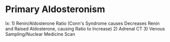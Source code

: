 # Primary Aldosteronism

Ix: 1) Renin/Aldosterone Ratio (Conn's Syndrome causes Decreases Renin and Raised Aldosterone, causing Ratio to Increase)                                           2) Adrenal CT                                   3) Venous Sampling/Nuclear Medicine Scan